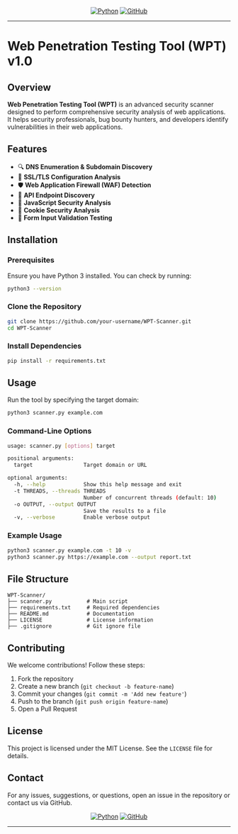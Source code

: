 <div align="center">

[![Python](https://img.shields.io/badge/Python-3776AB?style=for-the-badge&logo=python&logoColor=white)](https://python.org)
[![GitHub](https://img.shields.io/badge/GitHub-181717?style=for-the-badge&logo=github&logoColor=white)](https://github.com)

</div>

---


# Web Penetration Testing Tool (WPT) v1.0

## Overview
**Web Penetration Testing Tool (WPT)** is an advanced security scanner designed to perform comprehensive security analysis of web applications. It helps security professionals, bug bounty hunters, and developers identify vulnerabilities in their web applications.

## Features
- 🔍 **DNS Enumeration & Subdomain Discovery**
- 🔐 **SSL/TLS Configuration Analysis**
- 🛡️ **Web Application Firewall (WAF) Detection**
- 📡 **API Endpoint Discovery**
- 📜 **JavaScript Security Analysis**
- 🍪 **Cookie Security Analysis**
- 📝 **Form Input Validation Testing**

## Installation
### Prerequisites
Ensure you have Python 3 installed. You can check by running:
```bash
python3 --version
```

### Clone the Repository
```bash
git clone https://github.com/your-username/WPT-Scanner.git
cd WPT-Scanner
```

### Install Dependencies
```bash
pip install -r requirements.txt
```

## Usage
Run the tool by specifying the target domain:
```bash
python3 scanner.py example.com
```

### Command-Line Options
```bash
usage: scanner.py [options] target

positional arguments:
  target                Target domain or URL

optional arguments:
  -h, --help            Show this help message and exit
  -t THREADS, --threads THREADS
                        Number of concurrent threads (default: 10)
  -o OUTPUT, --output OUTPUT
                        Save the results to a file
  -v, --verbose         Enable verbose output
```

### Example Usage
```bash
python3 scanner.py example.com -t 10 -v
python3 scanner.py https://example.com --output report.txt
```

## File Structure
```
WPT-Scanner/
├── scanner.py           # Main script
├── requirements.txt     # Required dependencies
├── README.md            # Documentation
├── LICENSE              # License information
├── .gitignore           # Git ignore file
```

## Contributing
We welcome contributions! Follow these steps:
1. Fork the repository
2. Create a new branch (`git checkout -b feature-name`)
3. Commit your changes (`git commit -m 'Add new feature'`)
4. Push to the branch (`git push origin feature-name`)
5. Open a Pull Request

## License
This project is licensed under the MIT License. See the `LICENSE` file for details.

## Contact
For any issues, suggestions, or questions, open an issue in the repository or contact us via GitHub.

<div align="center">

[![Python](https://img.shields.io/badge/Python-3776AB?style=for-the-badge&logo=python&logoColor=white)](https://python.org)
[![GitHub](https://img.shields.io/badge/GitHub-181717?style=for-the-badge&logo=github&logoColor=white)](https://github.com)



</div>

---
